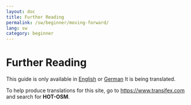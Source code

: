 ```yaml
---
layout: doc
title: Further Reading
permalink: /sw/beginner/moving-forward/
lang: sw
category: beginner
---
```


Further Reading  
=============  

This guide is only available in [English](/beginner/moving-forward/) or [German](/de/beginner/moving-forward/) It is being translated.

To help produce translations for this site, go to <https://www.transifex.com> and search for **HOT-OSM**.
